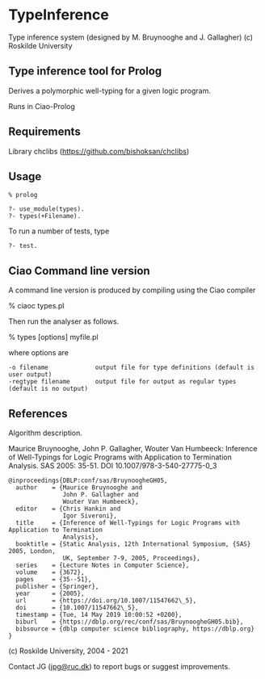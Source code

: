 # TypeInference

Type inference system (designed by M. Bruynooghe and J. Gallagher)
(c) Roskilde University
 
## Type inference tool for Prolog

Derives a polymorphic well-typing for a given logic program.

Runs in Ciao-Prolog 

## Requirements

Library chclibs (https://github.com/bishoksan/chclibs)

## Usage


```
% prolog

?- use_module(types).
?- types(+Filename).
```

To run a number of tests, type

```
?- test.
```

## Ciao Command line version

A command line version is produced by compiling using the Ciao compiler

% ciaoc types.pl

Then run the analyser as follows.

% types [options] myfile.pl

where options are

```
-o filename 			output file for type definitions (default is user output)
-regtype filename 		output file for output as regular types (default is no output)
```

## References

Algorithm description.

Maurice Bruynooghe, John P. Gallagher, Wouter Van Humbeeck:
Inference of Well-Typings for Logic Programs with Application to Termination Analysis. SAS 2005: 35-51.
DOI 10.1007/978-3-540-27775-0_3

```
@inproceedings{DBLP:conf/sas/BruynoogheGH05,
  author    = {Maurice Bruynooghe and
               John P. Gallagher and
               Wouter Van Humbeeck},
  editor    = {Chris Hankin and
               Igor Siveroni},
  title     = {Inference of Well-Typings for Logic Programs with Application to Termination
               Analysis},
  booktitle = {Static Analysis, 12th International Symposium, {SAS} 2005, London,
               UK, September 7-9, 2005, Proceedings},
  series    = {Lecture Notes in Computer Science},
  volume    = {3672},
  pages     = {35--51},
  publisher = {Springer},
  year      = {2005},
  url       = {https://doi.org/10.1007/11547662\_5},
  doi       = {10.1007/11547662\_5},
  timestamp = {Tue, 14 May 2019 10:00:52 +0200},
  biburl    = {https://dblp.org/rec/conf/sas/BruynoogheGH05.bib},
  bibsource = {dblp computer science bibliography, https://dblp.org}
}
```

(c) Roskilde University,  2004 - 2021


Contact JG (jpg@ruc.dk) to report bugs or suggest improvements.

